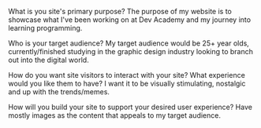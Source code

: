 What is you site's primary purpose?
The purpose of my website is to showcase what I've been working on at Dev Academy and my journey into learning programming.


Who is your target audience?
My target audience would be 25+ year olds, currently/finished studying in the graphic design industry looking to branch out into the digital world.

How do you want site visitors to interact with your site? What experience would you like them to have?
I want it to be visually stimulating, nostalgic and up with the trends/memes.

How will you build your site to support your desired user experience?
Have mostly images as the content that appeals to my target audience.